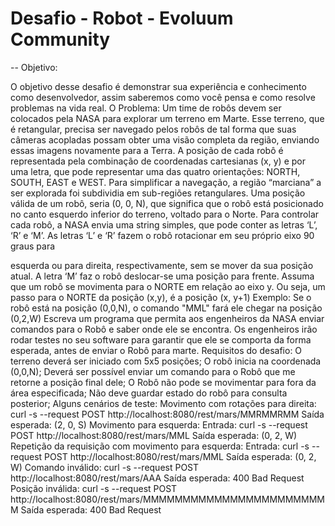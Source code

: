 # Desafio - Robot - Evoluum Community


-- Objetivo:

O objetivo desse desafio é demonstrar sua experiência e conhecimento como
desenvolvedor, assim saberemos como você pensa e como resolve problemas na vida real.
O Problema:
Um time de robôs devem ser colocados pela NASA para explorar um terreno em Marte.
Esse terreno, que é retangular, precisa ser navegado pelos robôs de tal forma que suas
câmeras acopladas possam obter uma visão completa da região, enviando essas imagens
novamente para a Terra.
A posição de cada robô é representada pela combinação de coordenadas cartesianas (x, y)
e por uma letra, que pode representar uma das quatro orientações: NORTH, SOUTH, EAST
e WEST. Para simplificar a navegação, a região “marciana” a ser explorada foi subdividia
em sub-regiões retangulares.
Uma posição válida de um robô, seria (0, 0, N), que significa que o robô está posicionado no
canto esquerdo inferior do terreno, voltado para o Norte.
Para controlar cada robô, a NASA envia uma string simples, que pode conter as letras ‘L’,
‘R’ e ‘M’. As letras ‘L’ e ‘R’ fazem o robô rotacionar em seu próprio eixo 90 graus para

esquerda ou para direita, respectivamente, sem se mover da sua posição atual. A letra ‘M’
faz o robô deslocar-se uma posição para frente.
Assuma que um robô se movimenta para o NORTE em relação ao eixo y. Ou seja, um
passo para o NORTE da posição (x,y), é a posição (x, y+1)
Exemplo: Se o robô está na posição (0,0,N), o comando "MML" fará ele chegar na posição
(0,2,W)
Escreva um programa que permita aos engenheiros da NASA enviar comandos para o
Robô e saber onde ele se encontra. Os engenheiros irão rodar testes no seu software para
garantir que ele se comporta da forma esperada, antes de enviar o Robô para marte.
Requisitos do desafio:
O terreno deverá ser iniciado com 5x5 posições;
O robô inicia na coordenada (0,0,N);
Deverá ser possível enviar um comando para o Robô que me retorne a posição final dele;
O Robô não pode se movimentar para fora da área especificada;
Não deve guardar estado do robô para consulta posterior;
Alguns cenários de teste:
Movimento com rotações para direita:
curl -s --request POST http://localhost:8080/rest/mars/MMRMMRMM
Saída esperada: (2, 0, S)
Movimento para esquerda:
Entrada: curl -s --request POST http://localhost:8080/rest/mars/MML
Saída esperada: (0, 2, W)
Repetição da requisição com movimento para esquerda:
Entrada: curl -s --request POST http://localhost:8080/rest/mars/MML
Saída esperada: (0, 2, W)
Comando inválido:
curl -s --request POST http://localhost:8080/rest/mars/AAA
Saída esperada: 400 Bad Request
Posição inválida:
curl -s --request POST
http://localhost:8080/rest/mars/MMMMMMMMMMMMMMMMMMMMMMMM
Saída esperada: 400 Bad Request
